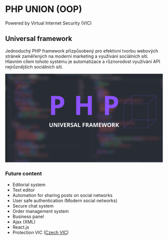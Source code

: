 # PHP UNION (OOP)

Powered by Virtual Internet Security (VIC)

## Universal framework

Jednoduchý PHP framework přizpůsobený pro efektivní tvorbu webových stránek zaměřených na moderní marketing a využívání sociálních sítí. Hlavním cílem tohoto systému je automatizace a různorodost využívání API nejrůznějších sociálních sítí.

![1702749831057](image/README/1702749831057.png)

### Future content

* Editorial system
* Text editor
* Automation for sharing posts on social networks
* User safe authentication (Modern social networks)
* Secure chat system
* Order management system
* Business panel
* Ajax (XML)
* React.js
* Protection VIC ([Czech VIC](https://www.instagram.com/vic.cesko))
